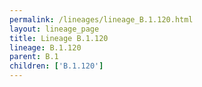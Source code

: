 ```yaml
---
permalink: /lineages/lineage_B.1.120.html
layout: lineage_page
title: Lineage B.1.120
lineage: B.1.120
parent: B.1
children: ['B.1.120']
---
```

